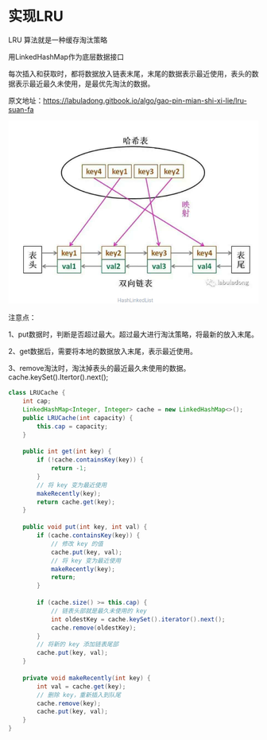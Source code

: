 # 实现LRU

LRU 算法就是一种缓存淘汰策略

用LinkedHashMap作为底层数据接口

每次插入和获取时，都将数据放入链表末尾，末尾的数据表示最近使用，表头的数据表示最近最久未使用，是最优先淘汰的数据。

原文地址：https://labuladong.gitbook.io/algo/gao-pin-mian-shi-xi-lie/lru-suan-fa

![image-20200819202117853](assets/image-20200819202117853.png)



注意点：

1、put数据时，判断是否超过最大。超过最大进行淘汰策略，将最新的放入末尾。

2、get数据后，需要将本地的数据放入末尾，表示最近使用。

3、remove淘汰时，淘汰掉表头的最近最久未使用的数据。cache.keySet().Itertor().next();



```java
class LRUCache {
    int cap;
    LinkedHashMap<Integer, Integer> cache = new LinkedHashMap<>();
    public LRUCache(int capacity) { 
        this.cap = capacity;
    }

    public int get(int key) {
        if (!cache.containsKey(key)) {
            return -1;
        }
        // 将 key 变为最近使用
        makeRecently(key);
        return cache.get(key);
    }

    public void put(int key, int val) {
        if (cache.containsKey(key)) {
            // 修改 key 的值
            cache.put(key, val);
            // 将 key 变为最近使用
            makeRecently(key);
            return;
        }

        if (cache.size() >= this.cap) {
            // 链表头部就是最久未使用的 key
            int oldestKey = cache.keySet().iterator().next();
            cache.remove(oldestKey);
        }
        // 将新的 key 添加链表尾部
        cache.put(key, val);
    }

    private void makeRecently(int key) {
        int val = cache.get(key);
        // 删除 key，重新插入到队尾
        cache.remove(key);
        cache.put(key, val);
    }
}
```



